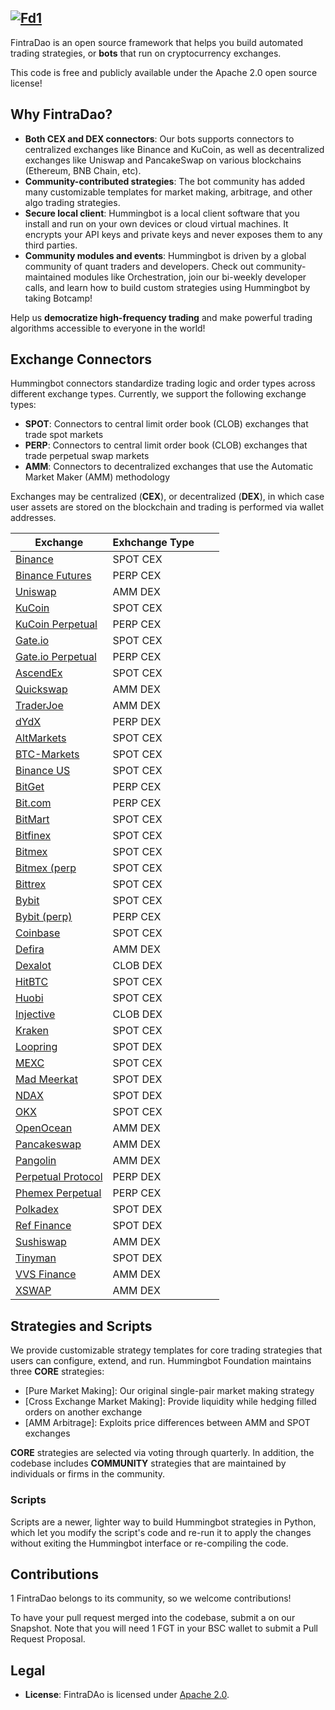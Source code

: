 <a href="https://imgbb.com/"><img src="https://i.ibb.co/74tGcfW/Fd1.png" alt="Fd1" border="0"></a>
----

FintraDao is an open source  framework that helps you build automated trading strategies, or **bots** that run on cryptocurrency exchanges.

This code is free and publicly available under the Apache 2.0 open source license!

## Why FintraDao?

* **Both CEX and DEX connectors**: Our bots supports connectors to centralized exchanges like Binance and KuCoin, as well as decentralized exchanges like Uniswap and PancakeSwap on various blockchains (Ethereum, BNB Chain, etc).
* **Community-contributed strategies**: The bot community has added many customizable templates for market making, arbitrage, and other algo trading strategies.
* **Secure local client**: Hummingbot is a local client software that you install and run on your own devices or cloud virtual machines. It encrypts your API keys and private keys and never exposes them to any third parties.
* **Community modules and events**: Hummingbot is driven by a global community of quant traders and developers. Check out community-maintained modules like Orchestration, join our bi-weekly developer calls, and learn how to build custom strategies using Hummingbot by taking Botcamp!

Help us **democratize high-frequency trading** and make powerful trading algorithms accessible to everyone in the world!







## Exchange Connectors

Hummingbot connectors standardize trading logic and order types across different exchange types. Currently, we support the following exchange types:

 * **SPOT**: Connectors to central limit order book (CLOB) exchanges that trade spot markets
 * **PERP**: Connectors to central limit order book (CLOB) exchanges that trade perpetual swap markets
 * **AMM**: Connectors to decentralized exchanges that use the Automatic Market Maker (AMM) methodology

Exchanges may be centralized (**CEX**), or decentralized (**DEX**), in which case user assets are stored on the blockchain and trading is performed via wallet addresses.

|Exchange| Exhchange Type |  | |
|------|----------|------|-------------|
 [Binance](https://docs.fintradao.io/home/) | SPOT CEX |
 [Binance Futures](https://docs.fintradao.io/home/) | PERP CEX | 
 [Uniswap](https://docs.fintradao.io/home/) | AMM DEX |
 [KuCoin](https://docs.fintradao.io/home/) | SPOT CEX | 
 [KuCoin Perpetual](https://docs.fintradao.io/home/) | PERP CEX | 
 [Gate.io](https://docs.fintradao.io/home/) | SPOT CEX | 
 [Gate.io Perpetual](https://docs.fintradao.io/home/) | PERP CEX | 
 [AscendEx](https://docs.fintradao.io/home/) | SPOT CEX | 
 [Quickswap](https://docs.fintradao.io/home/) | AMM DEX |
 [TraderJoe](https://docs.fintradao.io/home/) | AMM DEX |
 [dYdX](https://docs.fintradao.io/home/) | PERP DEX |
 [AltMarkets](https://docs.fintradao.io/home/) | SPOT CEX |
 [BTC-Markets](https://docs.fintradao.io/home/) | SPOT CEX |
 [Binance US](https://docs.fintradao.io/home/) | SPOT CEX |
 [BitGet](https://docs.fintradao.io/home/) | PERP CEX |
 [Bit.com](https://docs.fintradao.io/home/) | PERP CEX |
 [BitMart](https://docs.fintradao.io/home/) | SPOT CEX |
 [Bitfinex](https://docs.fintradao.io/home/) | SPOT CEX |
 [Bitmex](https://docs.fintradao.io/home/) | SPOT CEX |
 [Bitmex (perp](https://docs.fintradao.io/home/) | SPOT CEX |
 [Bittrex](https://docs.fintradao.io/home/) | SPOT CEX |
 [Bybit](https://docs.fintradao.io/home/) | SPOT CEX |
 [Bybit (perp)](https://docs.fintradao.io/home/) | PERP CEX |
 [Coinbase](https://docs.fintradao.io/home/) | SPOT CEX |
 [Defira](https://docs.fintradao.io/home/) | AMM DEX |
 [Dexalot](https://docs.fintradao.io/home/) | CLOB DEX |
 [HitBTC](https://docs.fintradao.io/home/) | SPOT CEX |
 [Huobi](https://docs.fintradao.io/home/) | SPOT CEX |
 [Injective](https://docs.fintradao.io/home/) | CLOB DEX |
 [Kraken](https://docs.fintradao.io/home/) | SPOT CEX |
 [Loopring](https://docs.fintradao.io/home/) | SPOT DEX |
 [MEXC](https://docs.fintradao.io/home/) | SPOT CEX |
 [Mad Meerkat](https://docs.fintradao.io/home/) | SPOT DEX |
 [NDAX](https://docs.fintradao.io/home/) | SPOT DEX |
 [OKX](https://docs.fintradao.io/home/) | SPOT CEX |
 [OpenOcean](https://docs.fintradao.io/home/) | AMM DEX |
 [Pancakeswap](https://docs.fintradao.io/home/) | AMM DEX |
 [Pangolin](https://docs.fintradao.io/home/) | AMM DEX |
 [Perpetual Protocol](https://docs.fintradao.io/home/) | PERP DEX |
 [Phemex Perpetual](https://docs.fintradao.io/home/) | PERP CEX |
 [Polkadex](https://docs.fintradao.io/home/) | SPOT DEX |
 [Ref Finance](https://docs.fintradao.io/home/) | SPOT DEX |
 [Sushiswap](https://docs.fintradao.io/home/) | AMM DEX |
 [Tinyman](https://docs.fintradao.io/home/) | SPOT DEX |
 [VVS Finance](https://docs.fintradao.io/home/) | AMM DEX |
 [XSWAP](https://docs.fintradao.io/home/) | AMM DEX |



## Strategies and Scripts

We provide customizable strategy templates for core trading strategies that users can configure, extend, and run. Hummingbot Foundation maintains three **CORE** strategies:

* [Pure Market Making]: Our original single-pair market making strategy
* [Cross Exchange Market Making]: Provide liquidity while hedging filled orders on another exchange
* [AMM Arbitrage]: Exploits price differences between AMM and SPOT exchanges

**CORE** strategies are selected via  voting through quarterly. In addition, the codebase includes **COMMUNITY** strategies that are maintained by individuals or firms in the community.
### Scripts

Scripts are a newer, lighter way to build Hummingbot strategies in Python, which let you modify the script's code and re-run it to apply the changes without exiting the Hummingbot interface or re-compiling the code.



## Contributions
1
FintraDao belongs to its community, so we welcome contributions! 

To have your pull request merged into the codebase, submit a on our Snapshot. Note that you will need 1 FGT in your BSC wallet to submit a Pull Request Proposal. 

## Legal

* **License**: FintraDAo is licensed under [Apache 2.0](./LICENSE).

